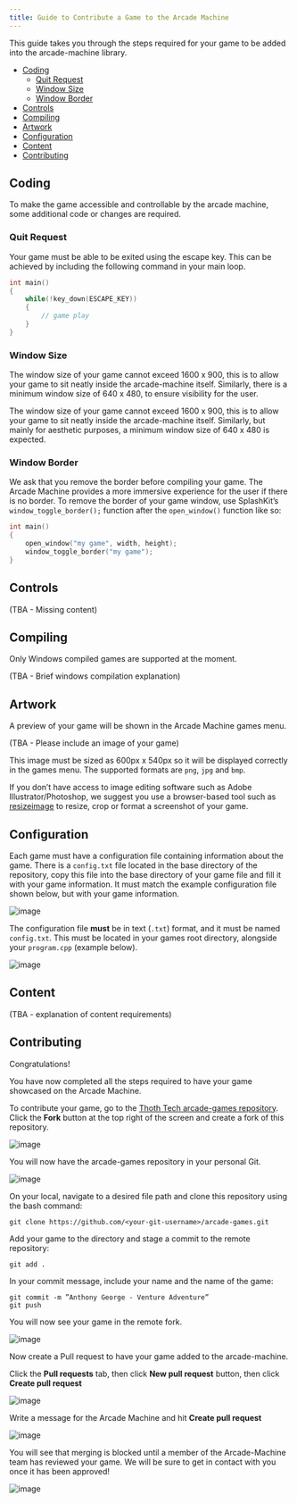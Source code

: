 ```yaml
---
title: Guide to Contribute a Game to the Arcade Machine
---
```


This guide takes you through the steps required for your game to be added into the arcade-machine
library.

- [Coding](#coding)
  - [Quit Request](#quit-request)
  - [Window Size](#window-size)
  - [Window Border](#window-border)
- [Controls](#controls)
- [Compiling](#compiling)
- [Artwork](#artwork)
- [Configuration](#configuration)
- [Content](#content)
- [Contributing](#contributing)

## Coding

To make the game accessible and controllable by the arcade machine, some additional code or changes
are required.

### Quit Request

Your game must be able to be exited using the escape key. This can be achieved by including the
following command in your main loop.

```cpp
int main()
{
    while(!key_down(ESCAPE_KEY))
    {
        // game play
    }
}
```

### Window Size

The window size of your game cannot exceed 1600 x 900, this is to allow your game to sit neatly
inside the arcade-machine itself. Similarly, there is a minimum window size of 640 x 480, to ensure
visibility for the user.

The window size of your game cannot exceed 1600 x 900, this is to allow your game to sit neatly
inside the arcade-machine itself. Similarly, but mainly for aesthetic purposes, a minimum window
size of 640 x 480 is expected.

### Window Border

We ask that you remove the border before compiling your game. The Arcade Machine provides a more
immersive experience for the user if there is no border. To remove the border of your game window,
use SplashKit’s `window_toggle_border();` function after the `open_window()` function like so:

```cpp
int main()
{
    open_window("my game", width, height);
    window_toggle_border("my game");
}
```

## Controls

(TBA - Missing content)

## Compiling

Only Windows compiled games are supported at the moment.

(TBA - Brief windows compilation explanation)

## Artwork

A preview of your game will be shown in the Arcade Machine games menu.

(TBA - Please include an image of your game)

This image must be sized as 600px x 540px so it will be displayed correctly in the games menu. The
supported formats are `png`, `jpg` and `bmp`.

If you don’t have access to image editing software such as Adobe Illustrator/Photoshop, we suggest
you use a browser-based tool such as [resizeimage](https://resizeimage.net/) to resize, crop or
format a screenshot of your game.

## Configuration

Each game must have a configuration file containing information about the game. There is a
`config.txt` file located in the base directory of the repository, copy this file into the base
directory of your game file and fill it with your game information. It must match the example
configuration file shown below, but with your game information.

![image](images/config-data.png)

The configuration file **must** be in text (`.txt`) format, and it must be named `config.txt`. This
must be located in your games root directory, alongside your `program.cpp` (example below).

![image](images/dir-breakdown.png)

## Content

(TBA - explanation of content requirements)

## Contributing

Congratulations!

You have now completed all the steps required to have your game showcased on the Arcade Machine.

To contribute your game, go to the
[Thoth Tech arcade-games repository](https://github.com/thoth-tech/arcade-games). Click the **Fork**
button at the top right of the screen and create a fork of this repository.

![image](images/fork-repo.png)

You will now have the arcade-games repository in your personal Git.

![image](images/forked.png)

On your local, navigate to a desired file path and clone this repository using the bash command:

```shell
git clone https://github.com/<your-git-username>/arcade-games.git
```

Add your game to the directory and stage a commit to the remote repository:

```shell
git add .
```

In your commit message, include your name and the name of the game:

```shell
git commit -m ”Anthony George - Venture Adventure”
git push
```

You will now see your game in the remote fork.

![image](images/commit.png)

Now create a Pull request to have your game added to the arcade-machine.

Click the **Pull requests** tab, then click **New pull request** button, then click **Create pull
request**

![image](images/pull-request.png)

Write a message for the Arcade Machine and hit **Create pull request**

![image](images/pull-request-2.png)

You will see that merging is blocked until a member of the Arcade-Machine team has reviewed your
game. We will be sure to get in contact with you once it has been approved!

![image](images/review.png)
